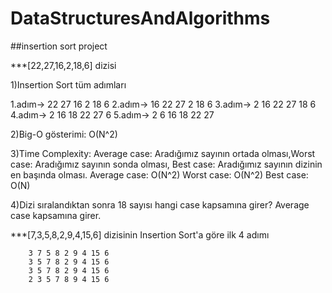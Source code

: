 # DataStructuresAndAlgorithms
##insertion sort project

 ***[22,27,16,2,18,6] dizisi
 
 1)Insertion Sort tüm adımları
 
 1.adım-> 22 27 16 2 18 6
 2.adım-> 16 22 27 2 18 6
 3.adım-> 2 16 22 27 18 6
 4.adım-> 2 16 18 22 27 6
 5.adım-> 2 6 16 18 22 27
 
 2)Big-O gösterimi: O(N^2)
 
 3)Time Complexity: Average case: Aradığımız sayının ortada olması,Worst case: Aradığımız sayının sonda olması, Best case: Aradığımız sayının dizinin en başında olması.
   Average case: O(N^2)
   Worst case:   O(N^2)
   Best case:    O(N)
   
 4)Dizi sıralandıktan sonra 18 sayısı hangi case kapsamına girer?
   Average case kapsamına girer.
   
   
   ***[7,3,5,8,2,9,4,15,6] dizisinin Insertion Sort'a göre ilk 4 adımı
    
        3 7 5 8 2 9 4 15 6
        3 5 7 8 2 9 4 15 6
        3 5 7 8 2 9 4 15 6
        2 3 5 7 8 9 4 15 6
   
